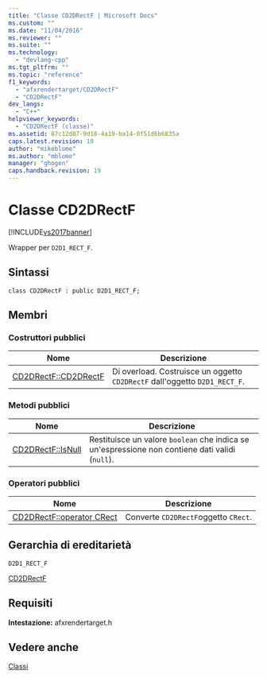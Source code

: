 ```yaml
---
title: "Classe CD2DRectF | Microsoft Docs"
ms.custom: ""
ms.date: "11/04/2016"
ms.reviewer: ""
ms.suite: ""
ms.technology: 
  - "devlang-cpp"
ms.tgt_pltfrm: ""
ms.topic: "reference"
f1_keywords: 
  - "afxrendertarget/CD2DRectF"
  - "CD2DRectF"
dev_langs: 
  - "C++"
helpviewer_keywords: 
  - "CD2DRectF (classe)"
ms.assetid: 87c12d87-9d18-4a19-ba14-0f51d6b6835a
caps.latest.revision: 18
author: "mikeblome"
ms.author: "mblome"
manager: "ghogen"
caps.handback.revision: 19
---
```

# Classe CD2DRectF
[!INCLUDE[vs2017banner](../../assembler/inline/includes/vs2017banner.md)]

Wrapper per `D2D1_RECT_F`.  
  
## Sintassi  
  
```  
class CD2DRectF : public D2D1_RECT_F;  
```  
  
## Membri  
  
### Costruttori pubblici  
  
|Nome|Descrizione|  
|----------|-----------------|  
|[CD2DRectF::CD2DRectF](../Topic/CD2DRectF::CD2DRectF.md)|Di overload.  Costruisce un oggetto `CD2DRectF` dall'oggetto `D2D1_RECT_F`.|  
  
### Metodi pubblici  
  
|Nome|Descrizione|  
|----------|-----------------|  
|[CD2DRectF::IsNull](../Topic/CD2DRectF::IsNull.md)|Restituisce un valore `boolean` che indica se un'espressione non contiene dati validi \(`null`\).|  
  
### Operatori pubblici  
  
|Nome|Descrizione|  
|----------|-----------------|  
|[CD2DRectF::operator CRect](../Topic/CD2DRectF::operator%20CRect.md)|Converte `CD2DRectF`oggetto `CRect`.|  
  
## Gerarchia di ereditarietà  
 `D2D1_RECT_F`  
  
 [CD2DRectF](../../mfc/reference/cd2drectf-class.md)  
  
## Requisiti  
 **Intestazione:** afxrendertarget.h  
  
## Vedere anche  
 [Classi](../../mfc/reference/mfc-classes.md)